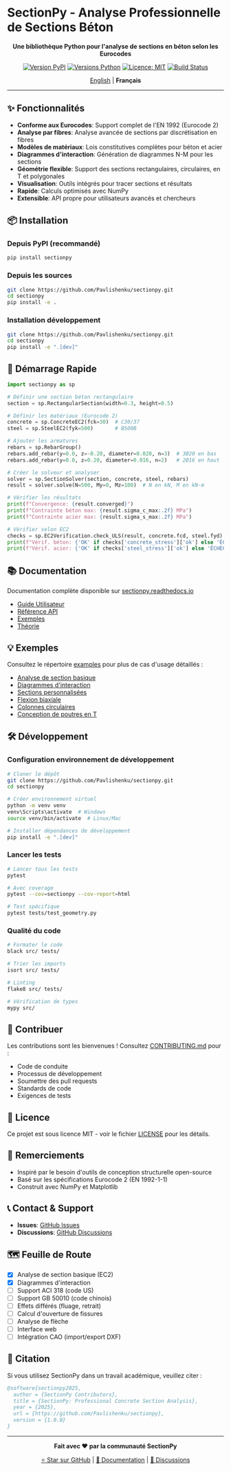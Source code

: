 # SectionPy - Analyse Professionnelle de Sections Béton

<div align="center">

**Une bibliothèque Python pour l'analyse de sections en béton selon les Eurocodes**

[![Version PyPI](https://img.shields.io/pypi/v/sectionpy.svg)](https://pypi.org/project/sectionpy/)
[![Versions Python](https://img.shields.io/pypi/pyversions/sectionpy.svg)](https://pypi.org/project/sectionpy/)
[![Licence: MIT](https://img.shields.io/badge/License-MIT-yellow.svg)](https://opensource.org/licenses/MIT)
[![Build Status](https://github.com/Pavlishenku/sectionpy/workflows/CI/badge.svg)](https://github.com/Pavlishenku/sectionpy/actions)

[English](README.md) | **Français**

</div>

---

## ✨ Fonctionnalités

- **Conforme aux Eurocodes**: Support complet de l'EN 1992 (Eurocode 2)
- **Analyse par fibres**: Analyse avancée de sections par discrétisation en fibres
- **Modèles de matériaux**: Lois constitutives complètes pour béton et acier
- **Diagrammes d'interaction**: Génération de diagrammes N-M pour les sections
- **Géométrie flexible**: Support des sections rectangulaires, circulaires, en T et polygonales
- **Visualisation**: Outils intégrés pour tracer sections et résultats
- **Rapide**: Calculs optimisés avec NumPy
- **Extensible**: API propre pour utilisateurs avancés et chercheurs

## 📦 Installation

### Depuis PyPI (recommandé)

```bash
pip install sectionpy
```

### Depuis les sources

```bash
git clone https://github.com/Pavlishenku/sectionpy.git
cd sectionpy
pip install -e .
```

### Installation développement

```bash
git clone https://github.com/Pavlishenku/sectionpy.git
cd sectionpy
pip install -e ".[dev]"
```

## 🚀 Démarrage Rapide

```python
import sectionpy as sp

# Définir une section béton rectangulaire
section = sp.RectangularSection(width=0.3, height=0.5)

# Définir les matériaux (Eurocode 2)
concrete = sp.ConcreteEC2(fck=30)  # C30/37
steel = sp.SteelEC2(fyk=500)       # B500B

# Ajouter les armatures
rebars = sp.RebarGroup()
rebars.add_rebar(y=0.0, z=-0.20, diameter=0.020, n=3)  # 3Ø20 en bas
rebars.add_rebar(y=0.0, z=0.20, diameter=0.016, n=2)   # 2Ø16 en haut

# Créer le solveur et analyser
solver = sp.SectionSolver(section, concrete, steel, rebars)
result = solver.solve(N=500, My=0, Mz=100)  # N en kN, M en kN·m

# Vérifier les résultats
print(f"Convergence: {result.converged}")
print(f"Contrainte béton max: {result.sigma_c_max:.2f} MPa")
print(f"Contrainte acier max: {result.sigma_s_max:.2f} MPa")

# Vérifier selon EC2
checks = sp.EC2Verification.check_ULS(result, concrete.fcd, steel.fyd)
print(f"Vérif. béton: {'OK' if checks['concrete_stress']['ok'] else 'ÉCHEC'}")
print(f"Vérif. acier: {'OK' if checks['steel_stress']['ok'] else 'ÉCHEC'}")
```

## 📚 Documentation

Documentation complète disponible sur [sectionpy.readthedocs.io](https://sectionpy.readthedocs.io)

- [Guide Utilisateur](https://sectionpy.readthedocs.io/fr/latest/user_guide/index.html)
- [Référence API](https://sectionpy.readthedocs.io/fr/latest/api/index.html)
- [Exemples](https://sectionpy.readthedocs.io/fr/latest/examples/index.html)
- [Théorie](https://sectionpy.readthedocs.io/fr/latest/theory/index.html)

## 💡 Exemples

Consultez le répertoire [examples](examples/) pour plus de cas d'usage détaillés :

- [Analyse de section basique](examples/example_basic.py)
- [Diagrammes d'interaction](examples/example_interaction_diagram.py)
- [Sections personnalisées](examples/example_custom_sections.py)
- [Flexion biaxiale](examples/example_biaxial_bending.py)
- [Colonnes circulaires](examples/example_circular_column.py)
- [Conception de poutres en T](examples/example_t_beam_design.py)

## 🛠️ Développement

### Configuration environnement de développement

```bash
# Cloner le dépôt
git clone https://github.com/Pavlishenku/sectionpy.git
cd sectionpy

# Créer environnement virtuel
python -m venv venv
venv\Scripts\activate  # Windows
source venv/bin/activate  # Linux/Mac

# Installer dépendances de développement
pip install -e ".[dev]"
```

### Lancer les tests

```bash
# Lancer tous les tests
pytest

# Avec coverage
pytest --cov=sectionpy --cov-report=html

# Test spécifique
pytest tests/test_geometry.py
```

### Qualité du code

```bash
# Formater le code
black src/ tests/

# Trier les imports
isort src/ tests/

# Linting
flake8 src/ tests/

# Vérification de types
mypy src/
```

## 🤝 Contribuer

Les contributions sont les bienvenues ! Consultez [CONTRIBUTING.md](CONTRIBUTING.md) pour :

- Code de conduite
- Processus de développement
- Soumettre des pull requests
- Standards de code
- Exigences de tests

## 📄 Licence

Ce projet est sous licence MIT - voir le fichier [LICENSE](LICENSE) pour les détails.

## 🙏 Remerciements

- Inspiré par le besoin d'outils de conception structurelle open-source
- Basé sur les spécifications Eurocode 2 (EN 1992-1-1)
- Construit avec NumPy et Matplotlib

## 📞 Contact & Support

- **Issues**: [GitHub Issues](https://github.com/Pavlishenku/sectionpy/issues)
- **Discussions**: [GitHub Discussions](https://github.com/Pavlishenku/sectionpy/discussions)

## 🗺️ Feuille de Route

- [x] Analyse de section basique (EC2)
- [x] Diagrammes d'interaction
- [ ] Support ACI 318 (code US)
- [ ] Support GB 50010 (code chinois)
- [ ] Effets différés (fluage, retrait)
- [ ] Calcul d'ouverture de fissures
- [ ] Analyse de flèche
- [ ] Interface web
- [ ] Intégration CAO (import/export DXF)

## 📖 Citation

Si vous utilisez SectionPy dans un travail académique, veuillez citer :

```bibtex
@software{sectionpy2025,
  author = {SectionPy Contributors},
  title = {SectionPy: Professional Concrete Section Analysis},
  year = {2025},
  url = {https://github.com/Pavlishenku/sectionpy},
  version = {1.0.0}
}
```

---

<div align="center">

**Fait avec ❤️ par la communauté SectionPy**

[⭐ Star sur GitHub](https://github.com/Pavlishenku/sectionpy) | [📖 Documentation](https://sectionpy.readthedocs.io) | [💬 Discussions](https://github.com/Pavlishenku/sectionpy/discussions)

</div>
